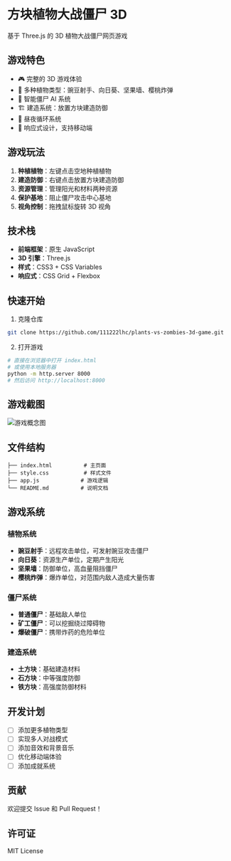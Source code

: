 # 方块植物大战僵尸 3D

基于 Three.js 的 3D 植物大战僵尸网页游戏

## 游戏特色

- 🎮 完整的 3D 游戏体验
- 🌱 多种植物类型：豌豆射手、向日葵、坚果墙、樱桃炸弹
- 🧟 智能僵尸 AI 系统
- 🏗️ 建造系统：放置方块建造防御
- 🌙 昼夜循环系统
- 📱 响应式设计，支持移动端

## 游戏玩法

1. **种植植物**：左键点击空地种植植物
2. **建造防御**：右键点击放置方块建造防御
3. **资源管理**：管理阳光和材料两种资源
4. **保护基地**：阻止僵尸攻击中心基地
5. **视角控制**：拖拽鼠标旋转 3D 视角

## 技术栈

- **前端框架**：原生 JavaScript
- **3D 引擎**：Three.js
- **样式**：CSS3 + CSS Variables
- **响应式**：CSS Grid + Flexbox

## 快速开始

1. 克隆仓库
```bash
git clone https://github.com/111222lhc/plants-vs-zombies-3d-game.git
```

2. 打开游戏
```bash
# 直接在浏览器中打开 index.html
# 或使用本地服务器
python -m http.server 8000
# 然后访问 http://localhost:8000
```

## 游戏截图

![游戏概念图](https://pplx-res.cloudinary.com/image/upload/v1748599084/gpt4o_images/od0hn20cszntclymucvj.png)

## 文件结构

```
├── index.html          # 主页面
├── style.css           # 样式文件
├── app.js             # 游戏逻辑
└── README.md          # 说明文档
```

## 游戏系统

### 植物系统
- **豌豆射手**：远程攻击单位，可发射豌豆攻击僵尸
- **向日葵**：资源生产单位，定期产生阳光
- **坚果墙**：防御单位，高血量阻挡僵尸
- **樱桃炸弹**：爆炸单位，对范围内敌人造成大量伤害

### 僵尸系统
- **普通僵尸**：基础敌人单位
- **矿工僵尸**：可以挖掘绕过障碍物
- **爆破僵尸**：携带炸药的危险单位

### 建造系统
- **土方块**：基础建造材料
- **石方块**：中等强度防御
- **铁方块**：高强度防御材料

## 开发计划

- [ ] 添加更多植物类型
- [ ] 实现多人对战模式
- [ ] 添加音效和背景音乐
- [ ] 优化移动端体验
- [ ] 添加成就系统

## 贡献

欢迎提交 Issue 和 Pull Request！

## 许可证

MIT License
